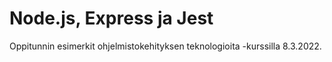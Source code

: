# Node.js, Express ja Jest

Oppitunnin esimerkit ohjelmistokehityksen teknologioita -kurssilla 8.3.2022.